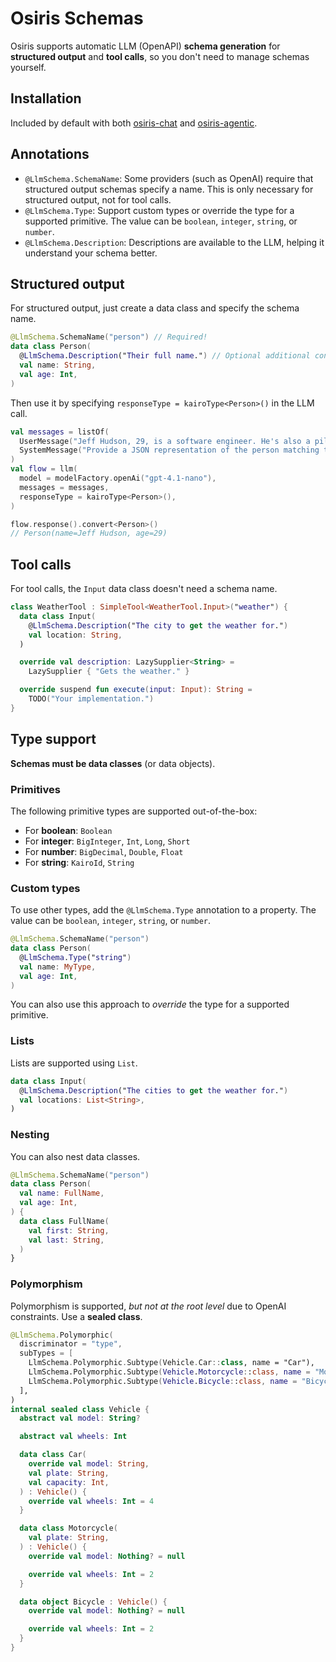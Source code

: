# Osiris Schemas

Osiris supports automatic LLM (OpenAPI) **schema generation** for **structured output** and **tool calls**,
so you don't need to manage schemas yourself.

## Installation

Included by default with both [osiris-chat](../osiris-chat) and [osiris-agentic](../osiris-agentic).

## Annotations

- `@LlmSchema.SchemaName`:
  Some providers (such as OpenAI) require that structured output schemas specify a name.
  This is only necessary for structured output, not for tool calls.
- `@LlmSchema.Type`:
  Support custom types or override the type for a supported primitive.
  The value can be `boolean`, `integer`, `string`, or `number`.
- `@LlmSchema.Description`:
  Descriptions are available to the LLM, helping it understand your schema better.

## Structured output

For structured output, just create a data class and specify the schema name.

```kotlin
@LlmSchema.SchemaName("person") // Required!
data class Person(
  @LlmSchema.Description("Their full name.") // Optional additional context for the LLM.
  val name: String,
  val age: Int,
)
```

Then use it by specifying `responseType = kairoType<Person>()` in the LLM call.

```kotlin
val messages = listOf(
  UserMessage("Jeff Hudson, 29, is a software engineer. He's also a pilot and an ultra trail runner."),
  SystemMessage("Provide a JSON representation of the person matching this description."),
)
val flow = llm(
  model = modelFactory.openAi("gpt-4.1-nano"),
  messages = messages,
  responseType = kairoType<Person>(),
)

flow.response().convert<Person>()
// Person(name=Jeff Hudson, age=29)
```

## Tool calls

For tool calls, the `Input` data class doesn't need a schema name.

```kotlin
class WeatherTool : SimpleTool<WeatherTool.Input>("weather") {
  data class Input(
    @LlmSchema.Description("The city to get the weather for.")
    val location: String,
  )

  override val description: LazySupplier<String> =
    LazySupplier { "Gets the weather." }

  override suspend fun execute(input: Input): String =
    TODO("Your implementation.")
}
```

## Type support

**Schemas must be data classes** (or data objects).

### Primitives

The following primitive types are supported out-of-the-box:

- For **boolean**: `Boolean`
- For **integer**: `BigInteger`, `Int`, `Long`, `Short`
- For **number**: `BigDecimal`, `Double`, `Float`
- For **string**: `KairoId`, `String`

### Custom types

To use other types, add the `@LlmSchema.Type` annotation to a property.
The value can be `boolean`, `integer`, `string`, or `number`.

```kotlin
@LlmSchema.SchemaName("person")
data class Person(
  @LlmSchema.Type("string")
  val name: MyType,
  val age: Int,
)
```

You can also use this approach to _override_ the type for a supported primitive.

### Lists

Lists are supported using `List`.

```kotlin
data class Input(
  @LlmSchema.Description("The cities to get the weather for.")
  val locations: List<String>,
)
```

### Nesting

You can also nest data classes.

```kotlin
@LlmSchema.SchemaName("person")
data class Person(
  val name: FullName,
  val age: Int,
) {
  data class FullName(
    val first: String,
    val last: String,
  )
}
```

### Polymorphism

Polymorphism is supported, _but not at the root level_ due to OpenAI constraints.
Use a **sealed class**.

```kotlin
@LlmSchema.Polymorphic(
  discriminator = "type",
  subTypes = [
    LlmSchema.Polymorphic.Subtype(Vehicle.Car::class, name = "Car"),
    LlmSchema.Polymorphic.Subtype(Vehicle.Motorcycle::class, name = "Motorcycle"),
    LlmSchema.Polymorphic.Subtype(Vehicle.Bicycle::class, name = "Bicycle"),
  ],
)
internal sealed class Vehicle {
  abstract val model: String?

  abstract val wheels: Int

  data class Car(
    override val model: String,
    val plate: String,
    val capacity: Int,
  ) : Vehicle() {
    override val wheels: Int = 4
  }

  data class Motorcycle(
    val plate: String,
  ) : Vehicle() {
    override val model: Nothing? = null

    override val wheels: Int = 2
  }

  data object Bicycle : Vehicle() {
    override val model: Nothing? = null

    override val wheels: Int = 2
  }
}
```
